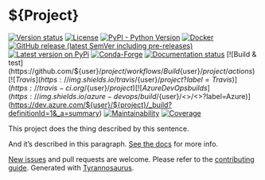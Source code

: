 # ${Project}

[![Version status](https://img.shields.io/pypi/status/${project})](https://pypi.org/project/${project}/)
[![License](https://img.shields.io/badge/License-Apache%202.0-blue.svg)](https://opensource.org/licenses/Apache-2.0)
[![PyPI - Python Version](https://img.shields.io/pypi/pyversions/${project})](https://pypi.org/project/${project}/)
[![Docker](https://img.shields.io/docker/v/${user}/${project}?color=green&label=DockerHub)](https://hub.docker.com/repository/docker/${user}/${project})
[![GitHub release (latest SemVer including pre-releases)](https://img.shields.io/github/v/release/${user}/${project}?include_prereleases&label=GitHub)](https://github.com/${user}/${project}/releases)
[![Latest version on PyPi](https://badge.fury.io/py/${project}.svg)](https://pypi.org/project/${project}/)
[![Conda-Forge](https://img.shields.io/conda/vn/conda-forge/${project}?label=Conda-Forge)](https://anaconda.org/conda-forge/${project})
[![Documentation status](https://readthedocs.org/projects/${project}/badge/?version=latest&style=flat-square)](https://${project}.readthedocs.io/en/stable/)
[![Build & test](https://github.com/${user}/${project}/workflows/Build%20&%20test/badge.svg)](https://github.com/${user}/${project}/actions)
[![Travis](https://img.shields.io/travis/${user}/${project}?label=Travis)](https://travis-ci.org/${user}/${project})
[![Azure DevOps builds](https://img.shields.io/azure-devops/build/${user}/<<key>>/<<defid>>?label=Azure)](https://dev.azure.com/${user}/${project}/_build?definitionId=1&_a=summary)
[![Maintainability](https://api.codeclimate.com/v1/badges/<<apikey>>/maintainability)](https://codeclimate.com/github/${user}/${project}/maintainability)
[![Coverage](https://coveralls.io/repos/github/${user}/${project}/badge.svg?branch=master)](https://coveralls.io/github/${user}/${project}?branch=master)

This project does the thing described by this sentence.

And it’s described in this paragraph.
[See the docs](https://${project}.readthedocs.io/en/stable/) for more info.

[New issues](https://github.com/${user}/${project}/issues) and pull requests are welcome.
Please refer to the [contributing guide](https://github.com/${user}/${project}/blob/master/CONTRIBUTING.md).
Generated with [Tyrannosaurus](https://github.com/dmyersturnbull/tyrannosaurus).
